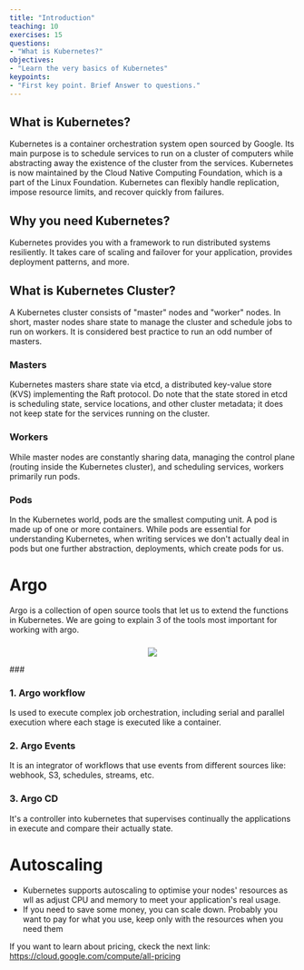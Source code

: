 ```yaml
---
title: "Introduction"
teaching: 10
exercises: 15
questions:
- "What is Kubernetes?"
objectives:
- "Learn the very basics of Kubernetes"
keypoints:
- "First key point. Brief Answer to questions."
---
```

## What is Kubernetes?
Kubernetes is a container orchestration system open sourced by Google. Its main purpose is to schedule services to run on a cluster of computers while abstracting away the existence of the cluster from the services. Kubernetes is now maintained by the Cloud Native Computing Foundation, which is a part of the Linux Foundation. Kubernetes can flexibly handle replication, impose resource limits, and recover quickly from failures.

## Why you need Kubernetes?
Kubernetes provides you with a framework to run distributed systems resiliently. It takes care of scaling and failover for your application, provides deployment patterns, and more.

## What is Kubernetes Cluster?
A Kubernetes cluster consists of "master" nodes and "worker" nodes. In short, master nodes share state to manage the cluster and schedule jobs to run on workers. It is considered best practice to run an odd number of masters.

### Masters
Kubernetes masters share state via etcd, a distributed key-value store (KVS) implementing the Raft protocol. Do note that the state stored in etcd is scheduling state, service locations, and other cluster metadata; it does not keep state for the services running on the cluster.

### Workers
While master nodes are constantly sharing data, managing the control plane (routing inside the Kubernetes cluster), and scheduling services, workers primarily run pods.

### Pods
In the Kubernetes world, pods are the smallest computing unit. A pod is made up of one or more containers. While pods are essential for understanding Kubernetes, when writing services we don't actually deal in pods but one further abstraction, deployments, which create pods for us.


# Argo
Argo is a collection of open source tools that let us to extend the functions in Kubernetes.
We are going to explain 3 of the tools most important for working with argo.
###
<p align="center">
  <img src="https://user-images.githubusercontent.com/70413460/176798180-3e3d6445-5b07-4087-94fd-174a998a6b03.png">
</p>
###


### 1. Argo workflow
Is used to execute complex job orchestration, including serial and parallel execution where each stage is executed like a container.

### 2. Argo Events
It is an integrator of workflows that use events from different sources like: webhook, S3, schedules, streams, etc.

### 3. Argo CD
It's a controller into kubernetes that supervises continually the applications in execute and compare their actually state.


# Autoscaling 
- Kubernetes supports autoscaling to optimise your nodes' resources as wll as adjust CPU and memory to meet your application's real usage. 
- If you need to save some money, you can scale down. Probably you want to pay for what you use, keep only with the resources when you need them

If you want to learn about pricing, ckeck the next link: https://cloud.google.com/compute/all-pricing
